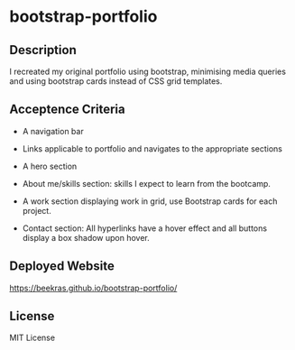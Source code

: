 # bootstrap-portfolio

## Description 

I recreated my original portfolio using bootstrap, minimising media queries and using bootstrap cards instead of CSS grid templates.

## Acceptence Criteria
- A navigation bar

- Links applicable to  portfolio and navigates to the appropriate sections

- A hero section

- About me/skills section: skills I expect to learn from the bootcamp.

- A work section displaying  work in grid, use Bootstrap cards for each project.

- Contact section: All hyperlinks  have a hover effect and all buttons  display a box shadow upon hover.


## Deployed Website

https://beekras.github.io/bootstrap-portfolio/

## License
MIT License